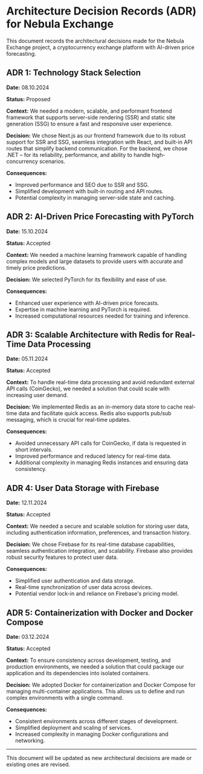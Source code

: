 # Architecture Decision Records (ADR) for Nebula Exchange

This document records the architectural decisions made for the Nebula Exchange project, a cryptocurrency exchange platform with AI-driven price forecasting.

## ADR 1: Technology Stack Selection

**Date:** 08.10.2024

**Status:** Proposed

**Context:**
We needed a modern, scalable, and performant frontend framework that supports server-side rendering (SSR) and static site generation (SSG) to ensure a fast and responsive user experience.

**Decision:**
We chose Next.js as our frontend framework due to its robust support for SSR and SSG, seamless integration with React, and built-in API routes that simplify backend communication.
For the backend, we chose .NET – for its reliability, performance, and ability to handle high-concurrency scenarios.

**Consequences:**
- Improved performance and SEO due to SSR and SSG.
- Simplified development with built-in routing and API routes.
- Potential complexity in managing server-side state and caching.

## ADR 2: AI-Driven Price Forecasting with PyTorch

**Date:** 15.10.2024

**Status:** Accepted

**Context:**
We needed a machine learning framework capable of handling complex models and large datasets to provide users with accurate and timely price predictions.

**Decision:**
We selected PyTorch for its flexibility and ease of use.

**Consequences:**
- Enhanced user experience with AI-driven price forecasts.
- Expertise in machine learning and PyTorch is required.
- Increased computational resources needed for training and inference.


## ADR 3: Scalable Architecture with Redis for Real-Time Data Processing

**Date:** 05.11.2024

**Status:** Accepted

**Context:**
To handle real-time data processing and avoid redundant external API calls (CoinGecko), we needed a solution that could scale with increasing user demand.

**Decision:**
We implemented Redis as an in-memory data store to cache real-time data and facilitate quick access. Redis also supports pub/sub messaging, which is crucial for real-time updates.

**Consequences:**
- Avoided unnecessary API calls for CoinGecko, if data is requested in short intervals.
- Improved performance and reduced latency for real-time data.
- Additional complexity in managing Redis instances and ensuring data consistency.

## ADR 4: User Data Storage with Firebase

**Date:** 12.11.2024

**Status:** Accepted

**Context:**
We needed a secure and scalable solution for storing user data, including authentication information, preferences, and transaction history.

**Decision:**
We chose Firebase for its real-time database capabilities, seamless authentication integration, and scalability. Firebase also provides robust security features to protect user data.

**Consequences:**
- Simplified user authentication and data storage.
- Real-time synchronization of user data across devices.
- Potential vendor lock-in and reliance on Firebase's pricing model.

## ADR 5: Containerization with Docker and Docker Compose

**Date:** 03.12.2024

**Status:** Accepted

**Context:**
To ensure consistency across development, testing, and production environments, we needed a solution that could package our application and its dependencies into isolated containers.

**Decision:**
We adopted Docker for containerization and Docker Compose for managing multi-container applications. This allows us to define and run complex environments with a single command.

**Consequences:**
- Consistent environments across different stages of development.
- Simplified deployment and scaling of services.
- Increased complexity in managing Docker configurations and networking.

---

This document will be updated as new architectural decisions are made or existing ones are revised.
